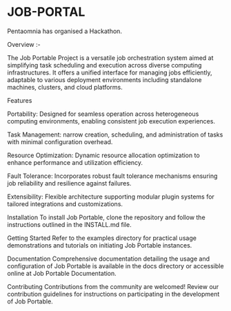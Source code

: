 # JOB-PORTAL
Pentaomnia has organised a Hackathon.

Overview :-

The Job Portable Project is a versatile job orchestration system aimed at simplifying task scheduling and execution across diverse computing infrastructures. It offers a unified interface for managing jobs efficiently, adaptable to various deployment environments including standalone machines, clusters, and cloud platforms.

Features

Portability: Designed for seamless operation across heterogeneous computing environments, enabling consistent job execution experiences.

Task Management: narrow creation, scheduling, and administration of tasks with minimal configuration overhead.

Resource Optimization: Dynamic resource allocation optimization to enhance performance and utilization efficiency.

Fault Tolerance: Incorporates robust fault tolerance mechanisms ensuring job reliability and resilience against failures.

Extensibility: Flexible architecture supporting modular plugin systems for tailored integrations and customizations.

Installation
To install Job Portable, clone the repository and follow the instructions outlined in the INSTALL.md file.

Getting Started
Refer to the examples directory for practical usage demonstrations and tutorials on initiating Job Portable instances.

Documentation
Comprehensive documentation detailing the usage and configuration of Job Portable is available in the docs directory or accessible online at Job Portable Documentation.

Contributing
Contributions from the community are welcomed! Review our contribution guidelines for instructions on participating in the development of Job Portable.
